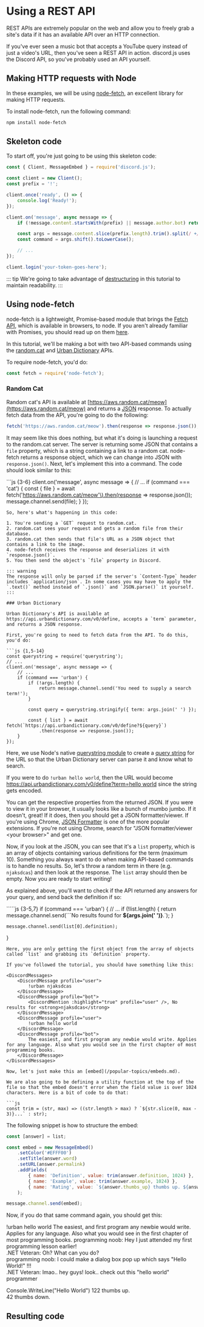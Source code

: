 # Using a REST API

REST APIs are extremely popular on the web and allow you to freely grab a site's data if it has an available API over an HTTP connection.

If you've ever seen a music bot that accepts a YouTube query instead of just a video's URL, then you've seen a REST API in action. discord.js uses the Discord API, so you've probably used an API yourself.

## Making HTTP requests with Node

In these examples, we will be using [node-fetch](https://www.npmjs.com/package/node-fetch), an excellent library for making HTTP requests.

To install node-fetch, run the following command:

```bash
npm install node-fetch
```

## Skeleton code

To start off, you're just going to be using this skeleton code:

```javascript
const { Client, MessageEmbed } = require('discord.js');

const client = new Client();
const prefix = '!';

client.once('ready', () => {
    console.log('Ready!');
});

client.on('message', async message => {
    if (!message.content.startsWith(prefix) || message.author.bot) return;

    const args = message.content.slice(prefix.length).trim().split(/ +/);
    const command = args.shift().toLowerCase();

    // ...
});

client.login('your-token-goes-here');
```

::: tip We're going to take advantage of [destructuring](https://github.com/zachjmurphy/guide/tree/9925b2dac70a223dd2dbb549ce57ddb5515bcbc0/additional-info/es6-syntax.md#destructuring) in this tutorial to maintain readability. :::

## Using node-fetch

node-fetch is a lightweight, Promise-based module that brings the [Fetch API](https://developer.mozilla.org/en-US/docs/Web/API/Fetch_API), which is available in browsers, to node. If you aren't already familiar with Promises, you should read up on them [here](https://github.com/zachjmurphy/guide/tree/9925b2dac70a223dd2dbb549ce57ddb5515bcbc0/additional-info/async-await.md).

In this tutorial, we'll be making a bot with two API-based commands using the [random.cat](https://aws.random.cat) and [Urban Dictionary](https://www.urbandictionary.com) APIs.

To require node-fetch, you'd do:

```javascript
const fetch = require('node-fetch');
```

### Random Cat

Random cat's API is available at [https://aws.random.cat/meow](https://aws.random.cat/meow) and returns a [JSON](https://developer.mozilla.org/en-US/docs/Web/JavaScript/Reference/Global_Objects/JSON) response. To actually fetch data from the API, you're going to do the following:

```javascript
fetch('https://aws.random.cat/meow').then(response => response.json());
```

It may seem like this does nothing, but what it's doing is launching a request to the random.cat server. The server is returning some JSON that contains a `file` property, which is a string containing a link to a random cat. node-fetch returns a response object, which we can change into JSON with `response.json()`. Next, let's implement this into a command. The code should look similar to this:

\`\`\`js {3-6} client.on\('message', async message =&gt; { // ... if \(command === 'cat'\) { const { file } = await fetch\('[https://aws.random.cat/meow'\).then\(response](https://aws.random.cat/meow'%29.then%28response) =&gt; response.json\(\)\); message.channel.send\(file\); } }\);

```text
So, here's what's happening in this code:

1. You're sending a `GET` request to random.cat.
2. random.cat sees your request and gets a random file from their database.
3. random.cat then sends that file's URL as a JSON object that contains a link to the image.
4. node-fetch receives the response and deserializes it with `response.json()`.
5. You then send the object's `file` property in Discord.

::: warning
The response will only be parsed if the server's `Content-Type` header includes `application/json`. In some cases you may have to apply the `.text()` method instead of `.json()` and `JSON.parse()` it yourself.
:::

### Urban Dictionary

Urban Dictionary's API is available at https://api.urbandictionary.com/v0/define, accepts a `term` parameter, and returns a JSON response.

First, you're going to need to fetch data from the API. To do this, you'd do:

```js {1,5-14}
const querystring = require('querystring');
// ...
client.on('message', async message => {
    // ...
    if (command === 'urban') {
        if (!args.length) {
            return message.channel.send('You need to supply a search term!');
        }

        const query = querystring.stringify({ term: args.join(' ') });

        const { list } = await fetch(`https://api.urbandictionary.com/v0/define?${query}`)
            .then(response => response.json());
    }
});
```

Here, we use Node's native [querystring module](https://nodejs.org/api/querystring.html) to create a [query string](https://en.wikipedia.org/wiki/Query_string) for the URL so that the Urban Dictionary server can parse it and know what to search.

If you were to do `!urban hello world`, then the URL would become [https://api.urbandictionary.com/v0/define?term=hello world](https://api.urbandictionary.com/v0/define?term=hello%20world) since the string gets encoded.

You can get the respective properties from the returned JSON. If you were to view it in your browser, it usually looks like a bunch of mumbo jumbo. If it doesn't, great! If it does, then you should get a JSON formatter/viewer. If you're using Chrome, [JSON Formatter](https://chrome.google.com/webstore/detail/json-formatter/bcjindcccaagfpapjjmafapmmgkkhgoa) is one of the more popular extensions. If you're not using Chrome, search for "JSON formatter/viewer &lt;your browser&gt;" and get one.

Now, if you look at the JSON, you can see that it's a `list` property, which is an array of objects containing various definitions for the term \(maximum 10\). Something you always want to do when making API-based commands is to handle no results. So, let's throw a random term in there \(e.g. `njaksdcas`\) and then look at the response. The `list` array should then be empty. Now you are ready to start writing!

As explained above, you'll want to check if the API returned any answers for your query, and send back the definition if so:

`````js {3-5,7} if (command === 'urban') { // ... if (!list.length) { return message.channel.send(```No results found for **${args.join\(' '\)}**.\`\); }

```text
message.channel.send(list[0].definition);
```

}

```text
Here, you are only getting the first object from the array of objects called `list` and grabbing its `definition` property.

If you've followed the tutorial, you should have something like this:

<DiscordMessages>
    <DiscordMessage profile="user">
        !urban njaksdcas
    </DiscordMessage>
    <DiscordMessage profile="bot">
        <DiscordMention :highlight="true" profile="user" />, No results for <strong>njaksdcas</strong>
    </DiscordMessage>
    <DiscordMessage profile="user">
        !urban hello world
    </DiscordMessage>
    <DiscordMessage profile="bot">
        The easiest, and first program any newbie would write. Applies for any language. Also what you would see in the first chapter of most programming books.
    </DiscordMessage>
</DiscordMessages>

Now, let's just make this an [embed](/popular-topics/embeds.md).

We are also going to be defining a utility function at the top of the file so that the embed doesn't error when the field value is over 1024 characters. Here is a bit of code to do that:

```js
const trim = (str, max) => ((str.length > max) ? `${str.slice(0, max - 3)}...` : str);
```

The following snippet is how to structure the embed:

```javascript
const [answer] = list;

const embed = new MessageEmbed()
    .setColor('#EFFF00')
    .setTitle(answer.word)
    .setURL(answer.permalink)
    .addFields(
        { name: 'Definition', value: trim(answer.definition, 1024) },
        { name: 'Example', value: trim(answer.example, 1024) },
        { name: 'Rating', value: `${answer.thumbs_up} thumbs up. ${answer.thumbs_down} thumbs down.` },
    );

message.channel.send(embed);
```

Now, if you do that same command again, you should get this:

 !urban hello world The easiest, and first program any newbie would write. Applies for any language. Also what you would see in the first chapter of most programming books. programming noob: Hey I just attended my first programming lesson earlier!  
 .NET Veteran: Oh? What can you do?  
 programming noob: I could make a dialog box pop up which says "Hello World!" !!!  
 .NET Veteran: lmao.. hey guys! look.. check out this "hello world" programmer  
  
 Console.WriteLine\("Hello World"\) 122 thumbs up.  
 42 thumbs down.

## Resulting code

